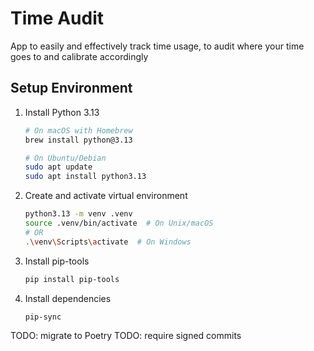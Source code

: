 # Time Audit

App to easily and effectively track time usage, to audit where your time goes to and calibrate accordingly

## Setup Environment

1. Install Python 3.13
   ```bash
   # On macOS with Homebrew
   brew install python@3.13
   
   # On Ubuntu/Debian
   sudo apt update
   sudo apt install python3.13
   ```

2. Create and activate virtual environment
   ```bash
   python3.13 -m venv .venv
   source .venv/bin/activate  # On Unix/macOS
   # OR
   .\venv\Scripts\activate  # On Windows
   ```

3. Install pip-tools
   ```bash
   pip install pip-tools
   ```

4. Install dependencies
   ```bash
   pip-sync
   ```

TODO: migrate to Poetry
TODO: require signed commits